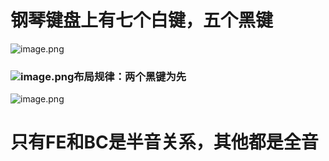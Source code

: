 # 钢琴键盘上有七个白键，五个黑键

![image.png](https://cdn.jsdelivr.net/gh/ymingZ/note-gen-image-sync@main/2025-07/1b0e4f9e-89f7-41d3-88a5-1e544d304e6c.png)

### ![image.png](https://cdn.jsdelivr.net/gh/ymingZ/note-gen-image-sync@main/2025-07/816e5671-0ff2-477b-b4bf-2489f40a2a44.png)布局规律：两个黑键为先

![image.png](https://cdn.jsdelivr.net/gh/ymingZ/note-gen-image-sync@main/2025-07/6ecc7a9b-5ee1-4e2e-ad42-9eaa51a1c943.png)

# 只有FE和BC是半音关系，其他都是全音
